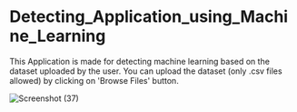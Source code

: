 # Detecting_Application_using_Machine_Learning
This Application is made for detecting machine learning based on the dataset uploaded by the user. You can upload the dataset (only .csv files allowed) by clicking on 'Browse Files' button.

![Screenshot (37)](https://github.com/Amyydv/Detecting_Application_using_Machine_Learning/assets/112614485/d661980c-1c8a-4e45-8e1d-bc590090b984)
